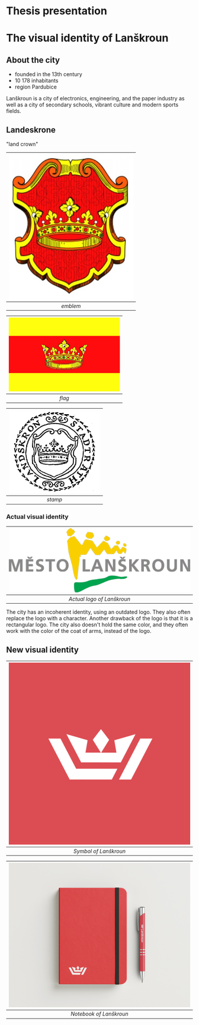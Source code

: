 # Thesis presentation

# The visual identity of Lanškroun

## About the city
- founded in the  13th century
- 10 178 inhabitants
- region Pardubice

Lanškroun is a city of electronics, engineering, and the paper industry as well as a city of secondary schools, vibrant culture and modern sports fields.

## Landeskrone
"land crown"


| ![emblem of Lanškroun](znak.jpg) |
|:--:|
| *emblem* |

| ![flag of Lanškroun](230928986-6fc6e5ed-549e-4762-a6e5-d1cbd7ab6e15.gif) |
|:--:|
| *flag* |

| ![historic stamp of Lanškroun](Image.gif) |
|:--:|
| *stamp* |

### Actual visual identity
| ![actual logo of Lanškroun](lanskroun.png) |
|:--:|
| *Actual logo of Lanškroun* |

The city has an incoherent identity, using an outdated logo. They also often replace the logo with a character. Another drawback of the logo is that it is a rectangular logo. The city also doesn't hold the same color, and they often work with the color of the coat of arms, instead of the logo.

## New visual identity

| ![new symbol of Lanškroun](winsta_příspěvek4.jpg) |
|:--:|
| *Symbol of Lanškroun* |

| ![notebook of Lanškroun](blok.jpg) |
|:--:|
| *Notebook of Lanškroun* |
